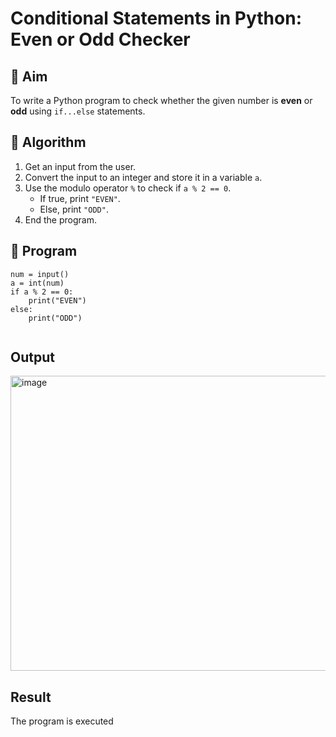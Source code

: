 # Conditional Statements in Python: Even or Odd Checker

## 🎯 Aim
To write a Python program to check whether the given number is **even** or **odd** using `if...else` statements.

## 🧠 Algorithm
1. Get an input from the user.
2. Convert the input to an integer and store it in a variable `a`.
3. Use the modulo operator `%` to check if `a % 2 == 0`.
   - If true, print `"EVEN"`.
   - Else, print `"ODD"`.
4. End the program.

## 🧾 Program
```
num = input()
a = int(num)
if a % 2 == 0:
    print("EVEN")
else:
    print("ODD")


```
## Output
<img width="593" height="472" alt="image" src="https://github.com/user-attachments/assets/1c5084ae-4810-4ae4-ad06-e0fbea93eebc" />

## Result
The program is executed
